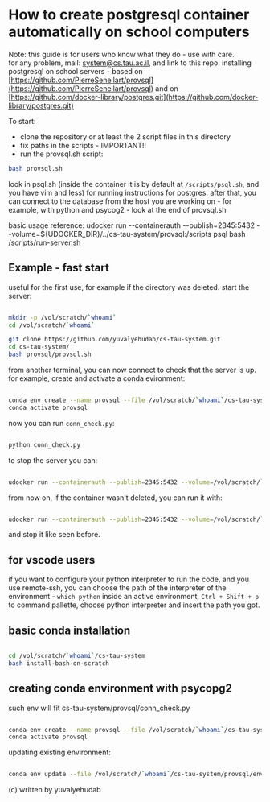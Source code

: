 # How to create postgresql container automatically on school computers

Note: this guide is for users who know what they do - use with care.  
for any problem, mail: [system@cs.tau.ac.il](system@cs.tau.ac.il), and link to this repo.
installing postgresql on school servers - based on [https://github.com/PierreSenellart/provsql](https://github.com/PierreSenellart/provsql) and on [https://github.com/docker-library/postgres.git](https://github.com/docker-library/postgres.git)

To start:

- clone the repository or at least the 2 script files in this directory
- fix paths in the scripts - IMPORTANT!!
- run the provsql.sh script:

```sh
bash provsql.sh
```

look in psql.sh (inside the container it is by default at ```/scripts/psql.sh```, and you have vim and less)
for running instructions for postgres. after that, you can connect to the database from the host you are working on - for example, with python and psycog2 - look at the end of provsql.sh

basic usage reference: udocker run --containerauth --publish=2345:5432 --volume=${UDOCKER_DIR}/../cs-tau-system/provsql:/scripts psql bash /scripts/run-server.sh

## Example - fast start

useful for the first use, for example if the directory was deleted. start the server:

```sh

mkdir -p /vol/scratch/`whoami`
cd /vol/scratch/`whoami`

git clone https://github.com/yuvalyehudab/cs-tau-system.git
cd cs-tau-system/
bash provsql/provsql.sh

```

from another terminal, you can now connect to check that the server is up.  
for example, create and activate a conda evironment:

```sh

conda env create --name provsql --file /vol/scratch/`whoami`/cs-tau-system/provsql/env.yml
conda activate provsql

```

now you can run ```conn_check.py```:

```sh

python conn_check.py

```

to stop the server you can:

```sh

udocker run --containerauth --publish=2345:5432 --volume=/vol/scratch/`whoami`/cs-tau-system/provsql:/scripts psql bash /scripts/stop-server.sh

```

from now on, if the container wasn't deleted, you can run it with:

```sh

udocker run --containerauth --publish=2345:5432 --volume=/vol/scratch/`whoami`/cs-tau-system/provsql:/scripts psql bash /scripts/run-server.sh

```

and stop it like seen before.

## for vscode users

if you want to configure your python interpreter to run the code, and you use remote-ssh, you can choose the path of the interpreter of the environment - ```which python``` inside an active environment, ``` Ctrl + Shift + p ``` to command pallette, choose python interpreter and insert the path you got.

## basic conda installation

```sh

cd /vol/scratch/`whoami`/cs-tau-system
bash install-bash-on-scratch

```

## creating conda environment with psycopg2

such env will fit cs-tau-system/provsql/conn_check.py

```sh

conda env create --name provsql --file /vol/scratch/`whoami`/cs-tau-system/provsql/env.yml
conda activate provsql

```

updating existing environment:

```sh

conda env update --file /vol/scratch/`whoami`/cs-tau-system/provsql/env.yml --prune

```

(c) written by yuvalyehudab
